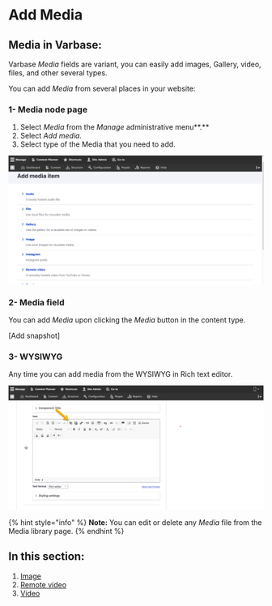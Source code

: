 # Add Media

## Media in Varbase:

Varbase _Media_ fields are variant, you can easily add images, Gallery, video, files, and other several types.  
  
 You can add _Media_ from several places in your website:  

### 1- Media node page

1. Select _Media_ from the _Manage_ administrative menu**.**
2. Select _Add media._
3. Select type of the Media that you need to add.

![Add new media as a node item](../../../../.gitbook/assets/add_media_item_test_qa_varbase_8_8_x_development_13_07_2020.png)

### 2- Media field

You can add _Media_ upon clicking the _Media_ button in the content type.

\[Add snapshot\]

### 3- WYSIWYG

Any time you can add media from the WYSIWYG in Rich text editor.   


![Add media from WYSIWYG](../../../../.gitbook/assets/create-landing-page-test-qa-varbase-8-8-x-development-13-07-2020%20%282%29.png)

{% hint style="info" %}
**Note:** You can edit or delete any _Media_ file from the Media library page. 
{% endhint %}

## In this section:

1. [Image](image.md)
2. [Remote video ](remote-video.md)
3. [Video](video.md)



